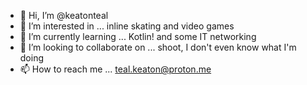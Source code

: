 - 👋 Hi, I’m @keatonteal
- 👀 I’m interested in ... inline skating and video games
- 🌱 I’m currently learning ... Kotlin! and some IT networking
- 💞️ I’m looking to collaborate on ... shoot, I don't even know what I'm doing
- 📫 How to reach me ... teal.keaton@proton.me

<!---
keatonteal/keatonteal is a ✨ special ✨ repository because its `README.md` (this file) appears on your GitHub profile.
You can click the Preview link to take a look at your changes.
--->
